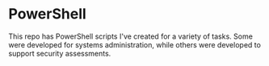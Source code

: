 # PowerShell
This repo has PowerShell scripts I've created for a variety of tasks. Some were developed for systems administration, while others were developed to support security assessments.
